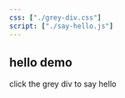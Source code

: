 ```yaml
---
css: ["./grey-div.css"]
script: ["./say-hello.js"]
---
```

## hello demo

<div class='grey-div'>click the grey div to say hello</div>

